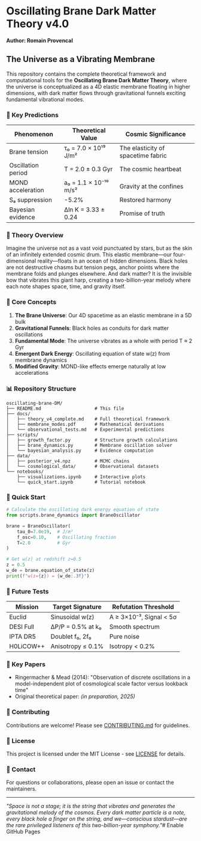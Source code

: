 # Oscillating Brane Dark Matter Theory v4.0

**Author: Romain Provencal**

## The Universe as a Vibrating Membrane

This repository contains the complete theoretical framework and computational tools for the **Oscillating Brane Dark Matter Theory**, where the universe is conceptualized as a 4D elastic membrane floating in higher dimensions, with dark matter flows through gravitational funnels exciting fundamental vibrational modes.

### 🌌 Key Predictions

| Phenomenon | Theoretical Value | Cosmic Significance |
|------------|------------------|---------------------|
| Brane tension | τ₀ = 7.0 × 10¹⁹ J/m² | The elasticity of spacetime fabric |
| Oscillation period | T = 2.0 ± 0.3 Gyr | The cosmic heartbeat |
| MOND acceleration | a₀ = 1.1 × 10⁻¹⁰ m/s² | Gravity at the confines |
| S₈ suppression | -5.2% | Restored harmony |
| Bayesian evidence | Δln K = 3.33 ± 0.24 | Promise of truth |

### 📖 Theory Overview

Imagine the universe not as a vast void punctuated by stars, but as the skin of an infinitely extended cosmic drum. This elastic membrane—our four-dimensional reality—floats in an ocean of hidden dimensions. Black holes are not destructive chasms but tension pegs, anchor points where the membrane folds and plunges elsewhere. And dark matter? It is the invisible bow that vibrates this giant harp, creating a two-billion-year melody where each note shapes space, time, and gravity itself.

### 🔬 Core Concepts

1. **The Brane Universe**: Our 4D spacetime as an elastic membrane in a 5D bulk
2. **Gravitational Funnels**: Black holes as conduits for dark matter oscillations
3. **Fundamental Mode**: The universe vibrates as a whole with period T ≈ 2 Gyr
4. **Emergent Dark Energy**: Oscillating equation of state w(z) from membrane dynamics
5. **Modified Gravity**: MOND-like effects emerge naturally at low accelerations

### 📊 Repository Structure

```
oscillating-brane-DM/
├── README.md                    # This file
├── docs/
│   ├── theory_v4_complete.md    # Full theoretical framework
│   ├── membrane_modes.pdf       # Mathematical derivations
│   └── observational_tests.md   # Experimental predictions
├── scripts/
│   ├── growth_factor.py         # Structure growth calculations
│   ├── brane_dynamics.py        # Membrane oscillation solver
│   └── bayesian_analysis.py     # Evidence computation
├── data/
│   ├── posterior_v4.npz         # MCMC chains
│   └── cosmological_data/       # Observational datasets
└── notebooks/
    ├── visualizations.ipynb     # Interactive plots
    └── quick_start.ipynb        # Tutorial notebook
```

### 🚀 Quick Start

```python
# Calculate the oscillating dark energy equation of state
from scripts.brane_dynamics import BraneOscillator

brane = BraneOscillator(
    tau_0=7.0e19,  # J/m²
    f_osc=0.10,    # Oscillating fraction
    T=2.0          # Gyr
)

# Get w(z) at redshift z=0.5
z = 0.5
w_de = brane.equation_of_state(z)
print(f"w(z={z}) = {w_de:.3f}")
```

### 🔮 Future Tests

| Mission | Target Signature | Refutation Threshold |
|---------|-----------------|---------------------|
| Euclid | Sinusoidal w(z) | A ≥ 3×10⁻³, Signal < 5σ |
| DESI Full | ΔP/P = 0.5% at k₀ | Smooth spectrum |
| IPTA DR5 | Doublet f₀, 2f₀ | Pure noise |
| H0LiCOW++ | Anisotropy ≤ 0.1% | Isotropy < 0.2% |

### 📝 Key Papers

- Ringermacher & Mead (2014): "Observation of discrete oscillations in a model-independent plot of cosmological scale factor versus lookback time"
- Original theoretical paper: *(in preparation, 2025)*

### 🤝 Contributing

Contributions are welcome! Please see [CONTRIBUTING.md](CONTRIBUTING.md) for guidelines.

### 📜 License

This project is licensed under the MIT License - see [LICENSE](LICENSE) for details.

### 💬 Contact

For questions or collaborations, please open an issue or contact the maintainers.

---

*"Space is not a stage; it is the string that vibrates and generates the gravitational melody of the cosmos. Every dark matter particle is a note, every black hole a finger on the string, and we—conscious stardust—are the rare privileged listeners of this two-billion-year symphony."*# Enable GitHub Pages
